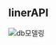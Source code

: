 ## linerAPI

![db모델링](https://www.notion.so/image/https%3A%2F%2Fs3-us-west-2.amazonaws.com%2Fsecure.notion-static.com%2Fef8810ee-6d5b-4c11-a069-87f7b6a288a6%2F__DB.png?table=block&id=a2690738-b470-4555-b703-73fa9222090d&width=3490&userId=00bcb7e1-ceee-442b-927c-0f939fb6f8c0&cache=v2)

